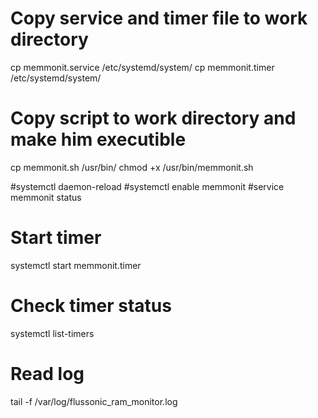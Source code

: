 # Copy service and timer file to work directory
cp memmonit.service /etc/systemd/system/
cp memmonit.timer /etc/systemd/system/

# Copy script to work directory and make him executible
cp memmonit.sh /usr/bin/ 
chmod +x /usr/bin/memmonit.sh

#systemctl daemon-reload
#systemctl enable memmonit
#service memmonit status

# Start timer
systemctl start memmonit.timer
# Check timer status
systemctl list-timers

# Read log
tail -f /var/log/flussonic_ram_monitor.log

